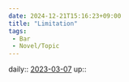 ```yaml
---
date: 2024-12-21T15:16:23+09:00
title: "Limitation"
tags:
 - Bar
 - Novel/Topic
---
```


daily:: [2023-03-07](Daily_Note/2023-03-07.md)
up:: 